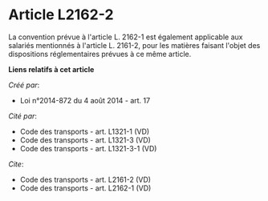 # Article L2162-2

La convention prévue à l'article L. 2162-1 est également applicable aux salariés mentionnés à l'article L. 2161-2, pour les
matières faisant l'objet des dispositions réglementaires prévues à ce même article.

**Liens relatifs à cet article**

_Créé par_:

  - Loi n°2014-872 du 4 août 2014 - art. 17

_Cité par_:

  - Code des transports - art. L1321-1 (VD)
  - Code des transports - art. L1321-3 (VD)
  - Code des transports - art. L1321-3-1 (VD)

_Cite_:

  - Code des transports - art. L2161-2 (VD)
  - Code des transports - art. L2162-1 (VD)
